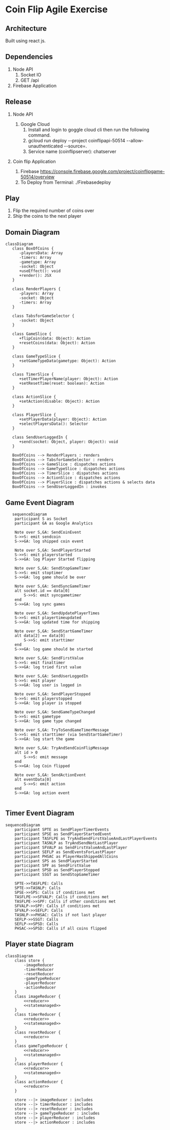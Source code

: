 # Coin Flip Agile Exercise

## Architecture

Built using react js.

## Dependencies

1. Node API
   1. Socket IO
   2. GET /api
2. Firebase Application

## Release

1. Node API

   1. Google Cloud
      1. Install and login to goggle cloud cli then run the following command.
      2. gcloud run deploy --project coinflipapi-50514 --allow-unauthenticated --source=.
      3. Service name (coinflipserver): chatserver

2. Coin flip Application
   1. Firebase https://console.firebase.google.com/project/coinflipgame-50514/overview
   2. To Deploy from Terminal: ./Firebasedeploy

## Play

1. Flip the required number of coins over
2. Ship the coins to the next player

## Domain Diagram

```mermaid
classDiagram
   class BoxOfCoins {
      -playersData: Array
      -timers: Array
      -gametype: Array
      -socket: Object
      +useEffect(): void
      +render(): JSX
   }

   class RenderPlayers {
      -players: Array
      -socket: Object
      -timers: Array
   }

   class TabsforGameSelector {
      -socket: Object
   }

   class GameSlice {
      +flipCoin(data: Object): Action
      +resetCoins(data: Object): Action
   }

   class GameTypeSlice {
      +setGameTypeData(gametype: Object): Action
   }

   class TimerSlice {
      +setTimerPlayerName(player: Object): Action
      +setResetTime(reset: boolean): Action
   }

   class ActionSlice {
      +setAction(disable: Object): Action
   }

   class PlayerSlice {
      +setPlayerData(player: Object): Action
      +selectPlayersData(): Selector
   }

   class SendUserLoggedIn {
      +send(socket: Object, player: Object): void
   }

   BoxOfCoins --> RenderPlayers : renders
   BoxOfCoins --> TabsforGameSelector : renders
   BoxOfCoins --> GameSlice : dispatches actions
   BoxOfCoins --> GameTypeSlice : dispatches actions
   BoxOfCoins --> TimerSlice : dispatches actions
   BoxOfCoins --> ActionSlice : dispatches actions
   BoxOfCoins --> PlayerSlice : dispatches actions & selects data
   BoxOfCoins --> SendUserLoggedIn : invokes
```

## Game Event Diagram

```mermaid
   sequenceDiagram
    participant S as Socket
    participant GA as Google Analytics

    Note over S,GA: SendCoinEvent
    S->>S: emit sendcoin
    S->>GA: log shipped coin event

    Note over S,GA: SendPlayerStarted
    S->>S: emit playerstarted
    S->>GA: log Player Started flipping

    Note over S,GA: SendStopGameTimer
    S->>S: emit stoptimer
    S->>GA: log game should be over

    Note over S,GA: SendSyncGameTimer
    alt socket.id == data[0]
        S->>S: emit syncgametimer
    end
    S->>GA: log sync games

    Note over S,GA: SendUpdatePlayerTimes
    S->>S: emit playertimeupdated
    S->>GA: log updated time for shipping

    Note over S,GA: SendStartGameTimer
    alt data[2] == data[0]
        S->>S: emit starttimer
    end
    S->>GA: log game should be started

    Note over S,GA: SendFirstValue
    S->>S: emit finaltimer
    S->>GA: log tried first value

    Note over S,GA: SendUserLoggedIn
    S->>S: emit player
    S->>GA: log user is logged in

    Note over S,GA: SendPlayerStopped
    S->>S: emit playerstopped
    S->>GA: log player is stopped

    Note over S,GA: SendGameTypeChanged
    S->>S: emit gametype
    S->>GA: log game type changed

    Note over S,GA: TryToSendGameTimerMessage
    S->>S: emit starttimer (via SendStartGameTimer)
    S->>GA: log start the game

    Note over S,GA: TryAndSendCoinFlipMessage
    alt id > 0
        S->>S: emit message
    end
    S->>GA: log Coin flipped

    Note over S,GA: SendActionEvent
    alt eventData[0]
        S->>S: emit action
    end
    S->>GA: log action event


```

## Timer Event Diagram

```mermaid
sequenceDiagram
    participant SPTE as SendPlayerTimerEvents
    participant SPSE as SendPlayerStartedEvent
    participant TASFLPE as TryAndSendFirstValueAndLastPlayerEvents
    participant TASNLP as TryAndSendNotLastPlayer
    participant SFVALP as SendFirstValueAndLastPlayer
    participant SEFLP as SendEventsForLastPlayer
    participant PHSAC as PlayerHasShippedAllCoins
    participant SPS as SendPlayerStarted
    participant SPF as SendFirstValue
    participant SPSD as SendPlayerStopped
    participant SSGT as SendStopGameTimer

    SPTE->>TASFLPE: Calls
    SPTE->>TASNLP: Calls
    SPSE->>SPS: Calls if conditions met
    TASFLPE->>SFVALP: Calls if conditions met
    TASFLPE->>SPF: Calls if other conditions met
    SFVALP->>SPF: Calls if conditions met
    SFVALP->>SEFLP: Calls
    TASNLP->>PHSAC: Calls if not last player
    SEFLP->>SSGT: Calls
    SEFLP->>SPSD: Calls
    PHSAC->>SPSD: Calls if all coins flipped
```

## Player state Diagram

```mermaid
classDiagram
    class store {
        -imageReducer
        -timerReducer
        -resetReducer
        -gameTypeReducer
        -playerReducer
        -actionReducer
    }
    class imageReducer {
        <<reducer>>
        <<statemanaged>>
    }
    class timerReducer {
        <<reducer>>
        <<statemanaged>>
    }
    class resetReducer {
        <<reducer>>
    }
    class gameTypeReducer {
        <<reducer>>
        <<statemanaged>>
    }
    class playerReducer {
        <<reducer>>
        <<statemanaged>>
    }
    class actionReducer {
        <<reducer>>
    }

    store --|> imageReducer : includes
    store --|> timerReducer : includes
    store --|> resetReducer : includes
    store --|> gameTypeReducer : includes
    store --|> playerReducer : includes
    store --|> actionReducer : includes
```
